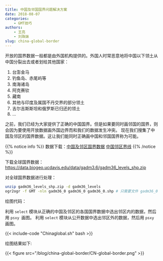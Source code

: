 ```yaml
---
title: 中国及邻国国界问题解决方案
date: 2018-08-07
categories:
    - GMT技巧
authors:
    - 王亮
    - 刘珠妹
slug: china-global-border
---
```


开放的国界数据一般都是由外国机构提供的。外国人时常恶意地将中国以下领土从中国分裂出去或者划给其他国家：

1. 台澎金马
2. 钓鱼岛、赤尾屿等
3. 南海诸岛
4. 阿克赛钦
5. 藏南
6. 其他与印度及属国不丹交界的部分领土
7. 吉尔吉斯斯坦和俄罗斯已归还的领土
8. ...

之前，我们已经为大家提供了正确的中国国界。但是如果要同时画邻国的国界，则会因为要使用开放数据画外国边界而和我们的数据发生冲突。
现在我们搜集了中国及邻区的国界数据。这让我们能同时正确画中国和邻国国界称为可能。

{{% notice info %}}
数据下载：[中国及邻区国界数据](/datas/china-neighbor-admin-lines.dat) [中国邻区界线](/blog/china-global-border/cut-line.txt)
{{% /notice %}}

下载全球国界数据：https://data.biogeo.ucdavis.edu/data/gadm3.6/gadm36_levels_shp.zip

对全球国界数据进行处理：

````bash
unzip gadm36_levels_shp.zip -d gadm36_levels
ogr2ogr -f GMT -nln gadm36_0 gadm36_0 gadm36_0.shp # 只需要文件 gadm36_0.gmt
````

绘图代码：

利用 `select` 模块从正确的中国及邻区的各国国界数据中选出邻区内的数据，然后用 `psxy `画图。
利用 `select` 模块从公开数据中选出邻区外的数据，然后用 `psxy `画图。

{{< include-code "Chinaglobal.sh" bash >}}

绘图结果如下:

{{< figure src="/blog/china-global-border/CN-global-border.png" >}}
